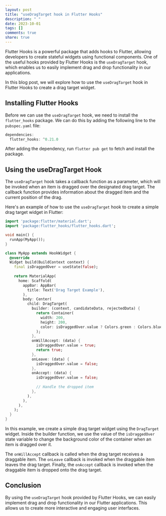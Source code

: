 ```yaml
---
layout: post
title: "useDragTarget hook in Flutter Hooks"
description: " "
date: 2023-10-01
tags: []
comments: true
share: true
---
```


Flutter Hooks is a powerful package that adds hooks to Flutter, allowing developers to create stateful widgets using functional components. One of the useful hooks provided by Flutter Hooks is the `useDragTarget` hook, which enables us to easily implement drag and drop functionality in our applications.

In this blog post, we will explore how to use the `useDragTarget` hook in Flutter Hooks to create a drag target widget.

## Installing Flutter Hooks

Before we can use the `useDragTarget` hook, we need to install the `flutter_hooks` package. We can do this by adding the following line to the `pubspec.yaml` file:

```dart
dependencies:
  flutter_hooks: ^0.21.0
```

After adding the dependency, run `flutter pub get` to fetch and install the package.

## Using the useDragTarget Hook

The `useDragTarget` hook takes a callback function as a parameter, which will be invoked when an item is dragged over the designated drag target. The callback function provides information about the dragged item and the current position of the drag.

Here's an example of how to use the `useDragTarget` hook to create a simple drag target widget in Flutter:

```dart
import 'package:flutter/material.dart';
import 'package:flutter_hooks/flutter_hooks.dart';

void main() {
  runApp(MyApp());
}

class MyApp extends HookWidget {
  @override
  Widget build(BuildContext context) {
    final isDraggedOver = useState(false);
    
    return MaterialApp(
      home: Scaffold(
        appBar: AppBar(
          title: Text('Drag Target Example'),
        ),
        body: Center(
          child: DragTarget(
            builder: (context, candidateData, rejectedData) {
              return Container(
                width: 200,
                height: 200,
                color: isDraggedOver.value ? Colors.green : Colors.blue,
              );
            },
            onWillAccept: (data) {
              isDraggedOver.value = true;
              return true;
            },
            onLeave: (data) {
              isDraggedOver.value = false;
            },
            onAccept: (data) {
              isDraggedOver.value = false;
              
              // Handle the dropped item
            },
          ),
        ),
      ),
    );
  }
}
```

In this example, we create a simple drag target widget using the `DragTarget` widget. Inside the builder function, we use the value of the `isDraggedOver` state variable to change the background color of the container when an item is dragged over it.

The `onWillAccept` callback is called when the drag target receives a draggable item. The `onLeave` callback is invoked when the draggable item leaves the drag target. Finally, the `onAccept` callback is invoked when the draggable item is dropped onto the drag target.

## Conclusion

By using the `useDragTarget` hook provided by Flutter Hooks, we can easily implement drag and drop functionality in our Flutter applications. This allows us to create more interactive and engaging user interfaces.